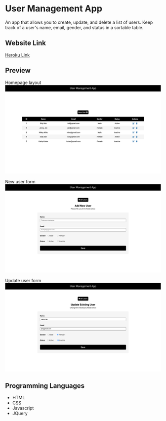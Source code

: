 # User Management App
An app that allows you to create, update, and delete a list of users. Keep track of a user's name, email, gender, and status in a sortable table.

## Website Link
[Heroku Link](https://user-management-app-87972.herokuapp.com/)

## Preview
Homepage layout
![Preview1](assets/img/preview1.png)

New user form
![Preview2](assets/img/preview2.png)

Update user form
![Preview3](assets/img/preview3.png)

## Programming Languages
* HTML
* CSS
* Javascript
* JQuery